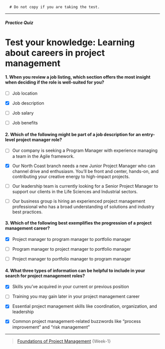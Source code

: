 ```
  # Do not copy if you are taking the test.
```
--- 


##### Practice Quiz
# Test your knowledge: Learning about careers in project management 



#### 1. When you review a job listing, which section offers the most insight when deciding if the role is well-suited for you?

- [ ] Job location 
- [x] Job description 
- [ ] Job salary 
- [ ] Job benefits 



#### 2. Which of the following might be part of a job description for an entry-level project manager role? 

- [ ] Our company is seeking a Program Manager with experience managing a team in the Agile framework.
- [x] Our North Coast branch needs a new Junior Project Manager who can channel drive and enthusiasm. You’ll be front and center, hands-on, and contributing your creative energy to high-impact projects.
- [ ] Our leadership team is currently looking for a Senior Project Manager to support our clients in the Life Sciences and Industrial sectors. 
- [ ] Our business group is hiring an experienced project management professional who has a broad understanding of solutions and industry best practices.  



#### 3. Which of the following best exemplifies the progression of a project management career? 

- [x] Project manager to program manager to portfolio manager
- [ ] Program manager to project manager to portfolio manager 
- [ ] Project manager to portfolio manager to program manager 



#### 4. What three types of information can be helpful to include in your search for project management roles? 

- [x] Skills you’ve acquired in your current or previous position 
- [ ] Training you may gain later in your project management career 
- [x] Essential project management skills like coordination, organization, and leadership 
- [x] Common project management-related buzzwords like “process improvement” and “risk management” 



--- 
> [Foundations of Project Management](https://www.coursera.org/learn/project-management-foundations?specialization=google-project-management) {Week-1}
